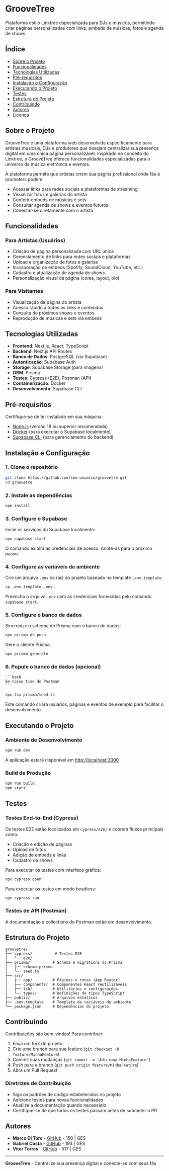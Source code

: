 # GrooveTree

Plataforma estilo Linktree especializada para DJs e músicos, permitindo criar páginas personalizadas com links, embeds de músicas, fotos e agenda de shows.

## Índice

- [Sobre o Projeto](#sobre-o-projeto)
- [Funcionalidades](#funcionalidades)
- [Tecnologias Utilizadas](#tecnologias-utilizadas)
- [Pré-requisitos](#pré-requisitos)
- [Instalação e Configuração](#instalação-e-configuração)
- [Executando o Projeto](#executando-o-projeto)
- [Testes](#testes)
- [Estrutura do Projeto](#estrutura-do-projeto)
- [Contribuindo](#contribuindo)
- [Autores](#autores)
- [Licença](#licença)

## Sobre o Projeto

GrooveTree é uma plataforma web desenvolvida especificamente para artistas musicais, DJs e produtores que desejam centralizar sua presença digital em uma única página personalizável. Inspirado no conceito do Linktree, o GrooveTree oferece funcionalidades especializadas para o universo da música eletrônica e eventos.

A plataforma permite que artistas criem sua página profissional onde fãs e promoters podem:
- Acessar links para redes sociais e plataformas de streaming
- Visualizar fotos e galerias do artista
- Conferir embeds de músicas e sets
- Consultar agenda de shows e eventos futuros
- Conectar-se diretamente com o artista

## Funcionalidades

### Para Artistas (Usuários)
- Criação de página personalizada com URL única
- Gerenciamento de links para redes sociais e plataformas
- Upload e organização de fotos e galerias
- Incorporação de embeds (Spotify, SoundCloud, YouTube, etc.)
- Cadastro e atualização de agenda de shows
- Personalização visual da página (cores, layout, bio)

### Para Visitantes
- Visualização da página do artista
- Acesso rápido a todos os links e conteúdos
- Consulta de próximos shows e eventos
- Reprodução de músicas e sets via embeds

## Tecnologias Utilizadas

- **Frontend**: Next.js, React, TypeScript
- **Backend**: Next.js API Routes
- **Banco de Dados**: PostgreSQL (via Supabase)
- **Autenticação**: Supabase Auth
- **Storage**: Supabase Storage (para imagens)
- **ORM**: Prisma
- **Testes**: Cypress (E2E), Postman (API)
- **Containerização**: Docker
- **Desenvolvimento**: Supabase CLI

## Pré-requisitos

Certifique-se de ter instalado em sua máquina:

- [Node.js](https://nodejs.org/) (versão 18 ou superior recomendada)
- [Docker](https://www.docker.com/) (para executar o Supabase localmente)
- [Supabase CLI](https://supabase.com/docs/guides/local-development) (para gerenciamento do backend)

## Instalação e Configuração

### 1. Clone o repositório

```bash
git clone https://github.com/seu-usuario/groovetre.git
cd groovetre
```

### 2. Instale as dependências

```bash
npm install
```

### 3. Configure o Supabase

Inicie os serviços do Supabase localmente:

```bash
npx supabase start
```

O comando exibirá as credenciais de acesso. Anote-as para o próximo passo.

### 4. Configure as variáveis de ambiente

Crie um arquivo `.env` na raiz do projeto baseado no template `.env.template`:

```bash
cp .env.template .env
```

Preencha o arquivo `.env` com as credenciais fornecidas pelo comando `supabase start`.

### 5. Configure o banco de dados

Sincronize o schema do Prisma com o banco de dados:

```bash
npx prisma db push
```

Gere o cliente Prisma:

```bash
npx prisma generate
```

### 6. Popule o banco de dados (opcional)

    ```bash
    Em nosso time do Postman
    ```

```bash
npx tsx prisma/seed.ts
```

Este comando criará usuários, páginas e eventos de exemplo para facilitar o desenvolvimento.

## Executando o Projeto

### Ambiente de Desenvolvimento

```bash
npm run dev
```

A aplicação estará disponível em [http://localhost:3000](http://localhost:3000)

### Build de Produção

```bash
npm run build
npm start
```

## Testes

### Testes End-to-End (Cypress)

Os testes E2E estão localizados em `cypress/e2e/` e cobrem fluxos principais como:
- Criação e edição de páginas
- Upload de fotos
- Adição de embeds e links
- Cadastro de shows

Para executar os testes com interface gráfica:

```bash
npx cypress open
```

Para executar os testes em modo headless:

```bash
npx cypress run
```

### Testes de API (Postman)

A documentação e collections do Postman estão em desenvolvimento.

## Estrutura do Projeto

```
groovetre/
├── cypress/          # Testes E2E
│   └── e2e/
├── prisma/          # Schema e migrations do Prisma
│   ├── schema.prisma
│   └── seed.ts
├── src/
│   ├── app/         # Páginas e rotas (App Router)
│   ├── components/  # Componentes React reutilizáveis
│   ├── lib/         # Utilitários e configurações
│   └── types/       # Definições de tipos TypeScript
├── public/          # Arquivos estáticos
├── .env.template    # Template de variáveis de ambiente
└── package.json     # Dependências do projeto
```

## Contribuindo

Contribuições são bem-vindas! Para contribuir:

1. Faça um fork do projeto
2. Crie uma branch para sua feature (`git checkout -b feature/MinhaFeature`)
3. Commit suas mudanças (`git commit -m 'Adiciona MinhaFeature'`)
4. Push para a branch (`git push origin feature/MinhaFeature`)
5. Abra um Pull Request

### Diretrizes de Contribuição

- Siga os padrões de código estabelecidos no projeto
- Adicione testes para novas funcionalidades
- Atualize a documentação quando necessário
- Certifique-se de que todos os testes passam antes de submeter o PR

## Autores

- **Marco Di Toro** - [GitHub](https://github.com/Frombull) - 150 | GES
- **Gabriel Costa** - [GitHub](https://github.com/JoaoGabrielCostaa) - 193 | GES
- **Vitor Torres** - [GitHub](https://github.com/Torress01) - 517 | GES

---

**GrooveTree** - Centralize sua presença digital e conecte-se com seus fãs
